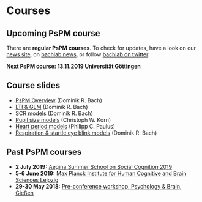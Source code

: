 # Courses
## Upcoming PsPM course
There are **regular PsPM courses**. To check for updates, have a look on our [news site](news.html), on [bachlab news](http://bachlab.org/news), or follow [bachlab on twitter](http://twitter.com/bachlab_uzh).

**Next PsPM course: 13.11.2019 Universität Göttingen**

## Course slides
* [PsPM Overview](http://bachlab.org/wp-content/uploads/2019/09/02_Overview_Bach.pdf) (Dominik R. Bach)
* [LTI & GLM](http://bachlab.org/wp-content/uploads/2019/09/03_LTI_GLM_Bach.pdf) (Dominik R. Bach)
* [SCR models](http://bachlab.org/wp-content/uploads/2019/09/04_SCR_Bach.pdf) (Dominik R. Bach)
* [Pupil size models](http://bachlab.org/wp-content/uploads/2019/09/05_PSR_Korn.pdf) (Christoph W. Korn)
* [Heart period models](http://bachlab.org/wp-content/uploads/2019/09/06_HPR_Paulus.pdf) (Philipp C. Paulus)
* [Respiration & startle eye blink models](http://bachlab.org/wp-content/uploads/2019/09/07_RAR-SEBR_Bach.pdf) (Dominik R. Bach)

## Past PsPM courses
* **2 July 2019:** [Aegina Summer School on Social Cognition 2019](https://philosophy.sas.ac.uk/aegina-summer-school-social-cognition-2019)
* **5-6 June 2019:** [Max Planck Institute for Human Cognitive and Brain Sciences Leipzig](https://www.cbs.mpg.de/institute)
* **29-30 May 2018:** [Pre-conference workshop, Psychology & Brain, Gießen](https://www.pug2018.de/Giessen/?page_id=1549)
